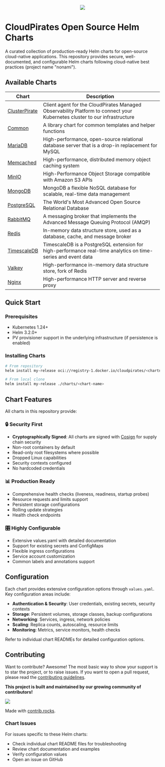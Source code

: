 <p align="center">
    <a href="https://artifacthub.io/packages/search?org=cloudpirates">
      <img src="https://img.shields.io/endpoint?url=https://artifacthub.io/badge/repository/cloudpirates" />
    </a>
</p>

# CloudPirates Open Source Helm Charts

A curated collection of production-ready Helm charts for open-source cloud-native applications.
This repository provides secure, well-documented, and configurable Helm charts following cloud-native best practices (project name "nonami").

## Available Charts

| Chart                                  | Description                                                                                                               |
| -------------------------------------- | ------------------------------------------------------------------------------------------------------------------------- |
| [ClusterPirate](charts/clusterpirate/) | Client agent for the CloudPirates Managed Observability Platform to connect your Kubernetes cluster to our infrastructure |
| [Common](charts/common/)               | A library chart for common templates and helper functions                                                                 |
| [MariaDB](charts/mariadb/)             | High-performance, open-source relational database server that is a drop-in replacement for MySQL                          |
| [Memcached](charts/memcached/)         | High-performance, distributed memory object caching system                                                                |
| [MinIO](charts/minio/)                 | High-Performance Object Storage compatible with Amazon S3 APIs                                                            |
| [MongoDB](charts/mongodb/)             | MongoDB a flexible NoSQL database for scalable, real-time data management                                                 |
| [PostgreSQL](charts/postgres/)         | The World's Most Advanced Open Source Relational Database                                                                 |
| [RabbitMQ](charts/rabbitmq/)           | A messaging broker that implements the Advanced Message Queuing Protocol (AMQP)                                           |
| [Redis](charts/redis/)                 | In-memory data structure store, used as a database, cache, and message broker                                             |
| [TimescaleDB](charts/timescaledb/)     | TimescaleDB is a PostgreSQL extension for high-performance real-time analytics on time-series and event data              |
| [Valkey](charts/valkey/)               | High-performance in-memory data structure store, fork of Redis                                                            |
| [Nginx](charts/nginx/)                 | High-performance HTTP server and reverse proxy                                                                            |

## Quick Start

### Prerequisites

- Kubernetes 1.24+
- Helm 3.2.0+
- PV provisioner support in the underlying infrastructure (if persistence is enabled)

### Installing Charts

```bash
# From repository
helm install my-release oci://registry-1.docker.io/cloudpirates/<chartname>

# From local clone
helm install my-release ./charts/<chart-name>
```

## Chart Features

All charts in this repository provide:

### 🔒 **Security First**

- **Cryptographically Signed**: All charts are signed with [Cosign](COSIGN.md) for supply chain security
- Non-root containers by default
- Read-only root filesystems where possible
- Dropped Linux capabilities
- Security contexts configured
- No hardcoded credentials

### 📊 **Production Ready**

- Comprehensive health checks (liveness, readiness, startup probes)
- Resource requests and limits support
- Persistent storage configurations
- Rolling update strategies
- Health check endpoints

### 🎛️ **Highly Configurable**

- Extensive values.yaml with detailed documentation
- Support for existing secrets and ConfigMaps
- Flexible ingress configurations
- Service account customization
- Common labels and annotations support

## Configuration

Each chart provides extensive configuration options through `values.yaml`. Key configuration areas include:

- **Authentication & Security**: User credentials, existing secrets, security contexts
- **Storage**: Persistent volumes, storage classes, backup configurations
- **Networking**: Services, ingress, network policies
- **Scaling**: Replica counts, autoscaling, resource limits
- **Monitoring**: Metrics, service monitors, health checks

Refer to individual chart READMEs for detailed configuration options.

## Contributing

Want to contribute? Awesome! The most basic way to show your support is to star the project, or to raise issues. If you want to open a pull request, please read the [contributing guidelines](CONTRIBUTING.md).

**This project is built and maintained by our growing community of contributors!**

<a href="https://github.com/CloudPirates-io/helm-charts/graphs/contributors">
  <img src="https://contrib.rocks/image?repo=CloudPirates-io/helm-charts" />
</a>

Made with [contrib.rocks](https://contrib.rocks).

### Chart Issues

For issues specific to these Helm charts:

- Check individual chart README files for troubleshooting
- Review chart documentation and examples
- Verify configuration values
- Open an issue on GitHub

